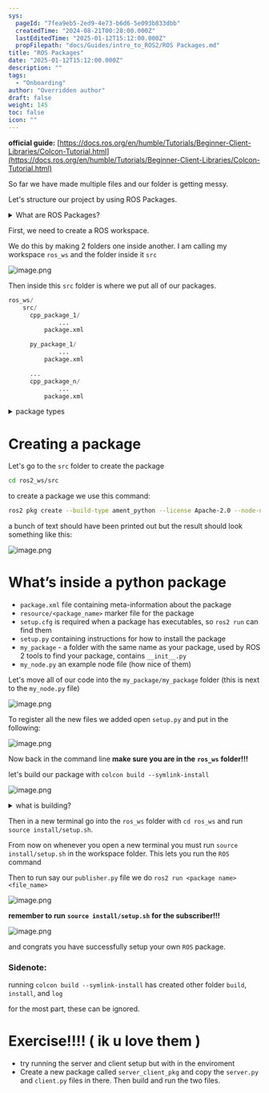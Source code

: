 ```yaml
---
sys:
  pageId: "7fea9eb5-2ed9-4e73-b6d6-5e093b833dbb"
  createdTime: "2024-08-21T00:28:00.000Z"
  lastEditedTime: "2025-01-12T15:12:00.000Z"
  propFilepath: "docs/Guides/intro_to_ROS2/ROS Packages.md"
title: "ROS Packages"
date: "2025-01-12T15:12:00.000Z"
description: ""
tags:
  - "Onboarding"
author: "Overridden author"
draft: false
weight: 145
toc: false
icon: ""
---
```


**official guide:** [https://docs.ros.org/en/humble/Tutorials/Beginner-Client-Libraries/Colcon-Tutorial.html](https://docs.ros.org/en/humble/Tutorials/Beginner-Client-Libraries/Colcon-Tutorial.html)

So far we have made multiple files and our folder is getting messy.

Let's structure our project by using ROS Packages.

<details>

<summary>What are ROS Packages?</summary>

ROS Packages are, as the name implies, packages of code that are highly sharable between ROS developers.

They consist of a folder, `package.xml` file, and source code

```python
      cpp_package_1/
		      ... imagine much code files here ..
          package.xml
```

</details>

First, we need to create a ROS workspace.

We do this by making 2 folders one inside another. I am calling my workspace `ros_ws` and the folder inside it `src`

![image.png](https://prod-files-secure.s3.us-west-2.amazonaws.com/d518164a-d88e-44d1-a4ee-3adb3bd8bce0/70706947-fd18-4537-a67b-e12946812d31/image.png?X-Amz-Algorithm=AWS4-HMAC-SHA256&X-Amz-Content-Sha256=UNSIGNED-PAYLOAD&X-Amz-Credential=ASIAZI2LB46676FPLXV5%2F20250525%2Fus-west-2%2Fs3%2Faws4_request&X-Amz-Date=20250525T024335Z&X-Amz-Expires=3600&X-Amz-Security-Token=IQoJb3JpZ2luX2VjEFoaCXVzLXdlc3QtMiJIMEYCIQCuPdo3bGV5l3uLGvZ44S9GiKbk%2FTwuwIbZkU4mU07OywIhANclgDQSeLUeqn5ccFpYVSbMURa8byfXSjjWyN4aGD%2B9Kv8DCCMQABoMNjM3NDIzMTgzODA1IgwNb5sOt%2FqvWDv%2BcZAq3AMfmpaG7vy2v2QNbC3eQlf2jHOpWzI5WmFtzmryfUfVcGqvC2mx5Dcn2SvbtQUN795apsIk89NcK37FskvwWM5hC%2FPE38zoz1wshecwz7z9h5uuo8GQShJzYeA8suSK%2B0awR4GINpNZ92Bsuagm7FGFp3%2BuH1q%2BT%2BdYzbAoEyc508f1%2BOgLSkPULwr%2Bxeve6vF%2Fi0mnM7F6Ja9m2YfQE1MCFAgHglL8wofCza3Dk31e0nyxPCAUenDgYptIXs44NDIXrplj96fc6FFfO%2BsvBW8uXLNjnUIPK7TzFf%2FF%2BUjfQmgYyGEjBsrtthnlSXngjBEwJmFLNlzvWPCge9B2KIrxKdIdKt3iCs4%2Bj9jAmZLX3kcXQcxsWVxyyFgdIjGeCIIddwJ1ivO2XuQ01qpcCiXusYfP7X7%2BHlTFLoa4DfUvy%2F5g3sYFI2C%2BZ8N6HXr%2F0ZWdkTuAKjHFDpOyXEvn7rbeUQYkHlMCQ77iMmYUGJAWenlHYDmadm9JfANDw9XCPyYE7s3nxFVukZcjTRPMBiN0o4MB2Who3RJZhNSSkW1TKHKUvDYxB3UpxgSLUAQ%2BOOvuC5t6yOoUUixEpWQcdYuyjAf59lVaKY3J6GesLXlyW2alAdsBaNLZ2S1pSTDU7MnBBjqkAYasO0oNU%2Fycdm%2FuBgTJZBnZcwqC7e2p%2FZYKsVio%2Bfb4s%2FoU9ncC%2F91Td5g1l2jD%2Bb44W2QmhyWTJnG4PK011IQO%2F0cKpi2PMCbKZNpUI5Z%2FltDFaivMOr1gux5yEz%2Fa8IhQbtV9CQQ8x3UgUCgSuQU1pE56m4IfLsF3jxcuX2m18BS4ls566N5KMUexLFx6shCCVO%2FnnExz%2BrlnCa8Nsx4lhi8N&X-Amz-Signature=55dc2f00cb7af8595bee17191dea1c2d7aa4d86425dcacdca3d36f7d9aebb8de&X-Amz-SignedHeaders=host&x-id=GetObject)

Then inside this `src` folder is where we put all of our packages.

```python
ros_ws/
    src/
      cpp_package_1/
		      ...
          package.xml

      py_package_1/
		      ...
          package.xml

      ...
      cpp_package_n/
		      ...
          package.xml

```

<details>

<summary>package types</summary>

packages can be either `C++` or python.

the intern file structure is different for each but for this guide we will stick to creating python packages

</details>

# Creating a package

Let's go to the `src` folder to create the package

```bash
cd ros2_ws/src
```

to create a package we use this command:

```bash
ros2 pkg create --build-type ament_python --license Apache-2.0 --node-name my_node my_package
```

a bunch of text should have been printed out but the result should look something like this:

![image.png](https://prod-files-secure.s3.us-west-2.amazonaws.com/d518164a-d88e-44d1-a4ee-3adb3bd8bce0/e6cf1e3f-8512-4a3e-b131-079f800bf3e8/image.png?X-Amz-Algorithm=AWS4-HMAC-SHA256&X-Amz-Content-Sha256=UNSIGNED-PAYLOAD&X-Amz-Credential=ASIAZI2LB46676FPLXV5%2F20250525%2Fus-west-2%2Fs3%2Faws4_request&X-Amz-Date=20250525T024335Z&X-Amz-Expires=3600&X-Amz-Security-Token=IQoJb3JpZ2luX2VjEFoaCXVzLXdlc3QtMiJIMEYCIQCuPdo3bGV5l3uLGvZ44S9GiKbk%2FTwuwIbZkU4mU07OywIhANclgDQSeLUeqn5ccFpYVSbMURa8byfXSjjWyN4aGD%2B9Kv8DCCMQABoMNjM3NDIzMTgzODA1IgwNb5sOt%2FqvWDv%2BcZAq3AMfmpaG7vy2v2QNbC3eQlf2jHOpWzI5WmFtzmryfUfVcGqvC2mx5Dcn2SvbtQUN795apsIk89NcK37FskvwWM5hC%2FPE38zoz1wshecwz7z9h5uuo8GQShJzYeA8suSK%2B0awR4GINpNZ92Bsuagm7FGFp3%2BuH1q%2BT%2BdYzbAoEyc508f1%2BOgLSkPULwr%2Bxeve6vF%2Fi0mnM7F6Ja9m2YfQE1MCFAgHglL8wofCza3Dk31e0nyxPCAUenDgYptIXs44NDIXrplj96fc6FFfO%2BsvBW8uXLNjnUIPK7TzFf%2FF%2BUjfQmgYyGEjBsrtthnlSXngjBEwJmFLNlzvWPCge9B2KIrxKdIdKt3iCs4%2Bj9jAmZLX3kcXQcxsWVxyyFgdIjGeCIIddwJ1ivO2XuQ01qpcCiXusYfP7X7%2BHlTFLoa4DfUvy%2F5g3sYFI2C%2BZ8N6HXr%2F0ZWdkTuAKjHFDpOyXEvn7rbeUQYkHlMCQ77iMmYUGJAWenlHYDmadm9JfANDw9XCPyYE7s3nxFVukZcjTRPMBiN0o4MB2Who3RJZhNSSkW1TKHKUvDYxB3UpxgSLUAQ%2BOOvuC5t6yOoUUixEpWQcdYuyjAf59lVaKY3J6GesLXlyW2alAdsBaNLZ2S1pSTDU7MnBBjqkAYasO0oNU%2Fycdm%2FuBgTJZBnZcwqC7e2p%2FZYKsVio%2Bfb4s%2FoU9ncC%2F91Td5g1l2jD%2Bb44W2QmhyWTJnG4PK011IQO%2F0cKpi2PMCbKZNpUI5Z%2FltDFaivMOr1gux5yEz%2Fa8IhQbtV9CQQ8x3UgUCgSuQU1pE56m4IfLsF3jxcuX2m18BS4ls566N5KMUexLFx6shCCVO%2FnnExz%2BrlnCa8Nsx4lhi8N&X-Amz-Signature=9a1c071b69e2f1337792fa5b4b9726da5cfbf4736f5edc55724b1ec725538912&X-Amz-SignedHeaders=host&x-id=GetObject)

# What’s inside a python package

- `package.xml` file containing meta-information about the package
- `resource/<package_name>` marker file for the package
- `setup.cfg` is required when a package has executables, so `ros2 run` can find them
- `setup.py` containing instructions for how to install the package
- `my_package` - a folder with the same name as your package, used by ROS 2 tools to find your package, contains `__init__.py`
- `my_node.py` an example node file (how nice of them)

Let's move all of our code into the `my_package/my_package` folder (this is next to the `my_node.py` file)

![image.png](https://prod-files-secure.s3.us-west-2.amazonaws.com/d518164a-d88e-44d1-a4ee-3adb3bd8bce0/9ce58f11-0da9-4d3e-b86d-506a9685d378/image.png?X-Amz-Algorithm=AWS4-HMAC-SHA256&X-Amz-Content-Sha256=UNSIGNED-PAYLOAD&X-Amz-Credential=ASIAZI2LB46676FPLXV5%2F20250525%2Fus-west-2%2Fs3%2Faws4_request&X-Amz-Date=20250525T024335Z&X-Amz-Expires=3600&X-Amz-Security-Token=IQoJb3JpZ2luX2VjEFoaCXVzLXdlc3QtMiJIMEYCIQCuPdo3bGV5l3uLGvZ44S9GiKbk%2FTwuwIbZkU4mU07OywIhANclgDQSeLUeqn5ccFpYVSbMURa8byfXSjjWyN4aGD%2B9Kv8DCCMQABoMNjM3NDIzMTgzODA1IgwNb5sOt%2FqvWDv%2BcZAq3AMfmpaG7vy2v2QNbC3eQlf2jHOpWzI5WmFtzmryfUfVcGqvC2mx5Dcn2SvbtQUN795apsIk89NcK37FskvwWM5hC%2FPE38zoz1wshecwz7z9h5uuo8GQShJzYeA8suSK%2B0awR4GINpNZ92Bsuagm7FGFp3%2BuH1q%2BT%2BdYzbAoEyc508f1%2BOgLSkPULwr%2Bxeve6vF%2Fi0mnM7F6Ja9m2YfQE1MCFAgHglL8wofCza3Dk31e0nyxPCAUenDgYptIXs44NDIXrplj96fc6FFfO%2BsvBW8uXLNjnUIPK7TzFf%2FF%2BUjfQmgYyGEjBsrtthnlSXngjBEwJmFLNlzvWPCge9B2KIrxKdIdKt3iCs4%2Bj9jAmZLX3kcXQcxsWVxyyFgdIjGeCIIddwJ1ivO2XuQ01qpcCiXusYfP7X7%2BHlTFLoa4DfUvy%2F5g3sYFI2C%2BZ8N6HXr%2F0ZWdkTuAKjHFDpOyXEvn7rbeUQYkHlMCQ77iMmYUGJAWenlHYDmadm9JfANDw9XCPyYE7s3nxFVukZcjTRPMBiN0o4MB2Who3RJZhNSSkW1TKHKUvDYxB3UpxgSLUAQ%2BOOvuC5t6yOoUUixEpWQcdYuyjAf59lVaKY3J6GesLXlyW2alAdsBaNLZ2S1pSTDU7MnBBjqkAYasO0oNU%2Fycdm%2FuBgTJZBnZcwqC7e2p%2FZYKsVio%2Bfb4s%2FoU9ncC%2F91Td5g1l2jD%2Bb44W2QmhyWTJnG4PK011IQO%2F0cKpi2PMCbKZNpUI5Z%2FltDFaivMOr1gux5yEz%2Fa8IhQbtV9CQQ8x3UgUCgSuQU1pE56m4IfLsF3jxcuX2m18BS4ls566N5KMUexLFx6shCCVO%2FnnExz%2BrlnCa8Nsx4lhi8N&X-Amz-Signature=0c56a40ae2da22a84c73886d264ddbc68c513b77e95498e802d6d48850ce4039&X-Amz-SignedHeaders=host&x-id=GetObject)

To register all the new files we added open `setup.py` and put in the following:

![image.png](https://prod-files-secure.s3.us-west-2.amazonaws.com/d518164a-d88e-44d1-a4ee-3adb3bd8bce0/1cd7c262-4cae-4496-9d75-c178537d24a2/image.png?X-Amz-Algorithm=AWS4-HMAC-SHA256&X-Amz-Content-Sha256=UNSIGNED-PAYLOAD&X-Amz-Credential=ASIAZI2LB46676FPLXV5%2F20250525%2Fus-west-2%2Fs3%2Faws4_request&X-Amz-Date=20250525T024335Z&X-Amz-Expires=3600&X-Amz-Security-Token=IQoJb3JpZ2luX2VjEFoaCXVzLXdlc3QtMiJIMEYCIQCuPdo3bGV5l3uLGvZ44S9GiKbk%2FTwuwIbZkU4mU07OywIhANclgDQSeLUeqn5ccFpYVSbMURa8byfXSjjWyN4aGD%2B9Kv8DCCMQABoMNjM3NDIzMTgzODA1IgwNb5sOt%2FqvWDv%2BcZAq3AMfmpaG7vy2v2QNbC3eQlf2jHOpWzI5WmFtzmryfUfVcGqvC2mx5Dcn2SvbtQUN795apsIk89NcK37FskvwWM5hC%2FPE38zoz1wshecwz7z9h5uuo8GQShJzYeA8suSK%2B0awR4GINpNZ92Bsuagm7FGFp3%2BuH1q%2BT%2BdYzbAoEyc508f1%2BOgLSkPULwr%2Bxeve6vF%2Fi0mnM7F6Ja9m2YfQE1MCFAgHglL8wofCza3Dk31e0nyxPCAUenDgYptIXs44NDIXrplj96fc6FFfO%2BsvBW8uXLNjnUIPK7TzFf%2FF%2BUjfQmgYyGEjBsrtthnlSXngjBEwJmFLNlzvWPCge9B2KIrxKdIdKt3iCs4%2Bj9jAmZLX3kcXQcxsWVxyyFgdIjGeCIIddwJ1ivO2XuQ01qpcCiXusYfP7X7%2BHlTFLoa4DfUvy%2F5g3sYFI2C%2BZ8N6HXr%2F0ZWdkTuAKjHFDpOyXEvn7rbeUQYkHlMCQ77iMmYUGJAWenlHYDmadm9JfANDw9XCPyYE7s3nxFVukZcjTRPMBiN0o4MB2Who3RJZhNSSkW1TKHKUvDYxB3UpxgSLUAQ%2BOOvuC5t6yOoUUixEpWQcdYuyjAf59lVaKY3J6GesLXlyW2alAdsBaNLZ2S1pSTDU7MnBBjqkAYasO0oNU%2Fycdm%2FuBgTJZBnZcwqC7e2p%2FZYKsVio%2Bfb4s%2FoU9ncC%2F91Td5g1l2jD%2Bb44W2QmhyWTJnG4PK011IQO%2F0cKpi2PMCbKZNpUI5Z%2FltDFaivMOr1gux5yEz%2Fa8IhQbtV9CQQ8x3UgUCgSuQU1pE56m4IfLsF3jxcuX2m18BS4ls566N5KMUexLFx6shCCVO%2FnnExz%2BrlnCa8Nsx4lhi8N&X-Amz-Signature=92be25a6b61b91d63ca6c61fa81890583ef133666cbccf6792150ccc0789adef&X-Amz-SignedHeaders=host&x-id=GetObject)

Now back in the command line **make sure you are in the** **`ros_ws`** **folder!!!**

let's build our package with `colcon build --symlink-install`

![image.png](https://prod-files-secure.s3.us-west-2.amazonaws.com/d518164a-d88e-44d1-a4ee-3adb3bd8bce0/2f2a0d27-b173-48fd-b189-5f5c0ce65619/image.png?X-Amz-Algorithm=AWS4-HMAC-SHA256&X-Amz-Content-Sha256=UNSIGNED-PAYLOAD&X-Amz-Credential=ASIAZI2LB46676FPLXV5%2F20250525%2Fus-west-2%2Fs3%2Faws4_request&X-Amz-Date=20250525T024335Z&X-Amz-Expires=3600&X-Amz-Security-Token=IQoJb3JpZ2luX2VjEFoaCXVzLXdlc3QtMiJIMEYCIQCuPdo3bGV5l3uLGvZ44S9GiKbk%2FTwuwIbZkU4mU07OywIhANclgDQSeLUeqn5ccFpYVSbMURa8byfXSjjWyN4aGD%2B9Kv8DCCMQABoMNjM3NDIzMTgzODA1IgwNb5sOt%2FqvWDv%2BcZAq3AMfmpaG7vy2v2QNbC3eQlf2jHOpWzI5WmFtzmryfUfVcGqvC2mx5Dcn2SvbtQUN795apsIk89NcK37FskvwWM5hC%2FPE38zoz1wshecwz7z9h5uuo8GQShJzYeA8suSK%2B0awR4GINpNZ92Bsuagm7FGFp3%2BuH1q%2BT%2BdYzbAoEyc508f1%2BOgLSkPULwr%2Bxeve6vF%2Fi0mnM7F6Ja9m2YfQE1MCFAgHglL8wofCza3Dk31e0nyxPCAUenDgYptIXs44NDIXrplj96fc6FFfO%2BsvBW8uXLNjnUIPK7TzFf%2FF%2BUjfQmgYyGEjBsrtthnlSXngjBEwJmFLNlzvWPCge9B2KIrxKdIdKt3iCs4%2Bj9jAmZLX3kcXQcxsWVxyyFgdIjGeCIIddwJ1ivO2XuQ01qpcCiXusYfP7X7%2BHlTFLoa4DfUvy%2F5g3sYFI2C%2BZ8N6HXr%2F0ZWdkTuAKjHFDpOyXEvn7rbeUQYkHlMCQ77iMmYUGJAWenlHYDmadm9JfANDw9XCPyYE7s3nxFVukZcjTRPMBiN0o4MB2Who3RJZhNSSkW1TKHKUvDYxB3UpxgSLUAQ%2BOOvuC5t6yOoUUixEpWQcdYuyjAf59lVaKY3J6GesLXlyW2alAdsBaNLZ2S1pSTDU7MnBBjqkAYasO0oNU%2Fycdm%2FuBgTJZBnZcwqC7e2p%2FZYKsVio%2Bfb4s%2FoU9ncC%2F91Td5g1l2jD%2Bb44W2QmhyWTJnG4PK011IQO%2F0cKpi2PMCbKZNpUI5Z%2FltDFaivMOr1gux5yEz%2Fa8IhQbtV9CQQ8x3UgUCgSuQU1pE56m4IfLsF3jxcuX2m18BS4ls566N5KMUexLFx6shCCVO%2FnnExz%2BrlnCa8Nsx4lhi8N&X-Amz-Signature=b645b5c864d0f5a9c033f2ca1f868b28b67578e563c46f5b942fb4414546d277&X-Amz-SignedHeaders=host&x-id=GetObject)

<details>

<summary>what is building?</summary>

if you are a CS major at Rose-Hulman you will learn the answer to this in CSSE132

but TLDR; is it combines all the code files into one program that can be run easily 

</details>

Then in a new terminal go into the `ros_ws` folder with `cd ros_ws` and run `source install/setup.sh`. 

From now on whenever you open a new terminal you must run `source install/setup.sh` in the workspace folder. This lets you run the `ROS` command

Then to run say our `publisher.py` file we do `ros2 run <package name> <file_name>`

![image.png](https://prod-files-secure.s3.us-west-2.amazonaws.com/d518164a-d88e-44d1-a4ee-3adb3bd8bce0/4f4b1219-3a44-4632-aa0a-ce3471699f59/image.png?X-Amz-Algorithm=AWS4-HMAC-SHA256&X-Amz-Content-Sha256=UNSIGNED-PAYLOAD&X-Amz-Credential=ASIAZI2LB46676FPLXV5%2F20250525%2Fus-west-2%2Fs3%2Faws4_request&X-Amz-Date=20250525T024335Z&X-Amz-Expires=3600&X-Amz-Security-Token=IQoJb3JpZ2luX2VjEFoaCXVzLXdlc3QtMiJIMEYCIQCuPdo3bGV5l3uLGvZ44S9GiKbk%2FTwuwIbZkU4mU07OywIhANclgDQSeLUeqn5ccFpYVSbMURa8byfXSjjWyN4aGD%2B9Kv8DCCMQABoMNjM3NDIzMTgzODA1IgwNb5sOt%2FqvWDv%2BcZAq3AMfmpaG7vy2v2QNbC3eQlf2jHOpWzI5WmFtzmryfUfVcGqvC2mx5Dcn2SvbtQUN795apsIk89NcK37FskvwWM5hC%2FPE38zoz1wshecwz7z9h5uuo8GQShJzYeA8suSK%2B0awR4GINpNZ92Bsuagm7FGFp3%2BuH1q%2BT%2BdYzbAoEyc508f1%2BOgLSkPULwr%2Bxeve6vF%2Fi0mnM7F6Ja9m2YfQE1MCFAgHglL8wofCza3Dk31e0nyxPCAUenDgYptIXs44NDIXrplj96fc6FFfO%2BsvBW8uXLNjnUIPK7TzFf%2FF%2BUjfQmgYyGEjBsrtthnlSXngjBEwJmFLNlzvWPCge9B2KIrxKdIdKt3iCs4%2Bj9jAmZLX3kcXQcxsWVxyyFgdIjGeCIIddwJ1ivO2XuQ01qpcCiXusYfP7X7%2BHlTFLoa4DfUvy%2F5g3sYFI2C%2BZ8N6HXr%2F0ZWdkTuAKjHFDpOyXEvn7rbeUQYkHlMCQ77iMmYUGJAWenlHYDmadm9JfANDw9XCPyYE7s3nxFVukZcjTRPMBiN0o4MB2Who3RJZhNSSkW1TKHKUvDYxB3UpxgSLUAQ%2BOOvuC5t6yOoUUixEpWQcdYuyjAf59lVaKY3J6GesLXlyW2alAdsBaNLZ2S1pSTDU7MnBBjqkAYasO0oNU%2Fycdm%2FuBgTJZBnZcwqC7e2p%2FZYKsVio%2Bfb4s%2FoU9ncC%2F91Td5g1l2jD%2Bb44W2QmhyWTJnG4PK011IQO%2F0cKpi2PMCbKZNpUI5Z%2FltDFaivMOr1gux5yEz%2Fa8IhQbtV9CQQ8x3UgUCgSuQU1pE56m4IfLsF3jxcuX2m18BS4ls566N5KMUexLFx6shCCVO%2FnnExz%2BrlnCa8Nsx4lhi8N&X-Amz-Signature=80419672759cb57f8fe56b3651c213180cbdf7bc0836192512d964c2460c0d61&X-Amz-SignedHeaders=host&x-id=GetObject)

**remember to run** **`source install/setup.sh`** **for the subscriber!!!**

![image.png](https://prod-files-secure.s3.us-west-2.amazonaws.com/d518164a-d88e-44d1-a4ee-3adb3bd8bce0/02121119-dad4-49ec-8356-c956108b4243/image.png?X-Amz-Algorithm=AWS4-HMAC-SHA256&X-Amz-Content-Sha256=UNSIGNED-PAYLOAD&X-Amz-Credential=ASIAZI2LB46676FPLXV5%2F20250525%2Fus-west-2%2Fs3%2Faws4_request&X-Amz-Date=20250525T024335Z&X-Amz-Expires=3600&X-Amz-Security-Token=IQoJb3JpZ2luX2VjEFoaCXVzLXdlc3QtMiJIMEYCIQCuPdo3bGV5l3uLGvZ44S9GiKbk%2FTwuwIbZkU4mU07OywIhANclgDQSeLUeqn5ccFpYVSbMURa8byfXSjjWyN4aGD%2B9Kv8DCCMQABoMNjM3NDIzMTgzODA1IgwNb5sOt%2FqvWDv%2BcZAq3AMfmpaG7vy2v2QNbC3eQlf2jHOpWzI5WmFtzmryfUfVcGqvC2mx5Dcn2SvbtQUN795apsIk89NcK37FskvwWM5hC%2FPE38zoz1wshecwz7z9h5uuo8GQShJzYeA8suSK%2B0awR4GINpNZ92Bsuagm7FGFp3%2BuH1q%2BT%2BdYzbAoEyc508f1%2BOgLSkPULwr%2Bxeve6vF%2Fi0mnM7F6Ja9m2YfQE1MCFAgHglL8wofCza3Dk31e0nyxPCAUenDgYptIXs44NDIXrplj96fc6FFfO%2BsvBW8uXLNjnUIPK7TzFf%2FF%2BUjfQmgYyGEjBsrtthnlSXngjBEwJmFLNlzvWPCge9B2KIrxKdIdKt3iCs4%2Bj9jAmZLX3kcXQcxsWVxyyFgdIjGeCIIddwJ1ivO2XuQ01qpcCiXusYfP7X7%2BHlTFLoa4DfUvy%2F5g3sYFI2C%2BZ8N6HXr%2F0ZWdkTuAKjHFDpOyXEvn7rbeUQYkHlMCQ77iMmYUGJAWenlHYDmadm9JfANDw9XCPyYE7s3nxFVukZcjTRPMBiN0o4MB2Who3RJZhNSSkW1TKHKUvDYxB3UpxgSLUAQ%2BOOvuC5t6yOoUUixEpWQcdYuyjAf59lVaKY3J6GesLXlyW2alAdsBaNLZ2S1pSTDU7MnBBjqkAYasO0oNU%2Fycdm%2FuBgTJZBnZcwqC7e2p%2FZYKsVio%2Bfb4s%2FoU9ncC%2F91Td5g1l2jD%2Bb44W2QmhyWTJnG4PK011IQO%2F0cKpi2PMCbKZNpUI5Z%2FltDFaivMOr1gux5yEz%2Fa8IhQbtV9CQQ8x3UgUCgSuQU1pE56m4IfLsF3jxcuX2m18BS4ls566N5KMUexLFx6shCCVO%2FnnExz%2BrlnCa8Nsx4lhi8N&X-Amz-Signature=f8c9e4ff6210eee0bd3e4b74acb2bf6a19fe6bd0150693c939d1dafb08d921ca&X-Amz-SignedHeaders=host&x-id=GetObject)

and congrats you have successfully setup your own `ROS` package.

### Sidenote:

running `colcon build --symlink-install` has created other folder `build`, `install`, and `log`

for the most part, these can be ignored.

# Exercise!!!! ( ik u love them )

- try running the server and client setup but with in the enviroment
- Create a new package called `server_client_pkg` and copy the `server.py` and `client.py` files in there. Then build and run the two files.

